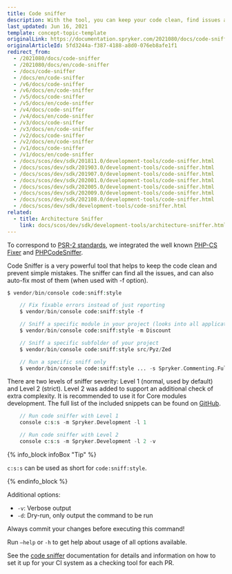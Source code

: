 ```yaml
---
title: Code sniffer
description: With the tool, you can keep your code clean, find issues and fix them automatically.
last_updated: Jun 16, 2021
template: concept-topic-template
originalLink: https://documentation.spryker.com/2021080/docs/code-sniffer
originalArticleId: 5fd3244a-f387-4188-a8d0-076eb8afe1f1
redirect_from:
  - /2021080/docs/code-sniffer
  - /2021080/docs/en/code-sniffer
  - /docs/code-sniffer
  - /docs/en/code-sniffer
  - /v6/docs/code-sniffer
  - /v6/docs/en/code-sniffer
  - /v5/docs/code-sniffer
  - /v5/docs/en/code-sniffer
  - /v4/docs/code-sniffer
  - /v4/docs/en/code-sniffer
  - /v3/docs/code-sniffer
  - /v3/docs/en/code-sniffer
  - /v2/docs/code-sniffer
  - /v2/docs/en/code-sniffer
  - /v1/docs/code-sniffer
  - /v1/docs/en/code-sniffer
  - /docs/scos/dev/sdk/201811.0/development-tools/code-sniffer.html
  - /docs/scos/dev/sdk/201903.0/development-tools/code-sniffer.html
  - /docs/scos/dev/sdk/201907.0/development-tools/code-sniffer.html
  - /docs/scos/dev/sdk/202001.0/development-tools/code-sniffer.html
  - /docs/scos/dev/sdk/202005.0/development-tools/code-sniffer.html
  - /docs/scos/dev/sdk/202009.0/development-tools/code-sniffer.html
  - /docs/scos/dev/sdk/202108.0/development-tools/code-sniffer.html
  - /docs/scos/dev/sdk/development-tools/code-sniffer.html
related:
  - title: Architecture Sniffer
    link: docs/scos/dev/sdk/development-tools/architecture-sniffer.html
---
```


To correspond to [PSR-2 standards](http://www.php-fig.org/psr/psr-2/), we integrated the well known [PHP-CS Fixer](https://github.com/FriendsOfPHP/PHP-CS-Fixer) and [PHPCodeSniffer](https://github.com/squizlabs/PHP_CodeSniffer).

Code Sniffer is a very powerful tool that helps to keep the code clean and prevent simple mistakes. The sniffer can find all the issues, and can also auto-fix most of them (when used with -f option).

```php
$ vendor/bin/console code:sniff:style

	// Fix fixable errors instead of just reporting
	$ vendor/bin/console code:sniff:style -f

	// Sniff a specific module in your project (looks into all application layers Zed, Yves, Client, ...)
	$ vendor/bin/console code:sniff:style -m Discount

	// Sniff a specific subfolder of your project
	$ vendor/bin/console code:sniff:style src/Pyz/Zed

	// Run a specific sniff only
	$ vendor/bin/console code:sniff:style ... -s Spryker.Commenting.FullyQualifiedClassNameInDocBlock
```

There are two levels of sniffer severity: Level 1 (normal, used by default) and Level 2 (strict). Level 2 was added to support an additional check of extra complexity. It is recommended to use it for Core modules development. The full list of the included snippets can be found on [GitHub](https://github.com/spryker/code-sniffer/tree/master/docs).

```php
	// Run code sniffer with Level 1
	console c:s:s -m Spryker.Development -l 1

	// Run code sniffer with Level 2
	console c:s:s -m Spryker.Development -l 2 -v
```

{% info_block infoBox "Tip" %}

`c:s:s` can be used as short for `code:sniff:style`.

{% endinfo_block %}

Additional options:

* `-v`: Verbose output
* `-d`: Dry-run, only output the command to be run

Always commit your changes before executing this command!

Run `–help` or `-h` to get help about usage of all options available.

See the [code sniffer](https://github.com/spryker/code-sniffer) documentation for details and information on how to set it up for your CI system as a checking tool for each PR.
